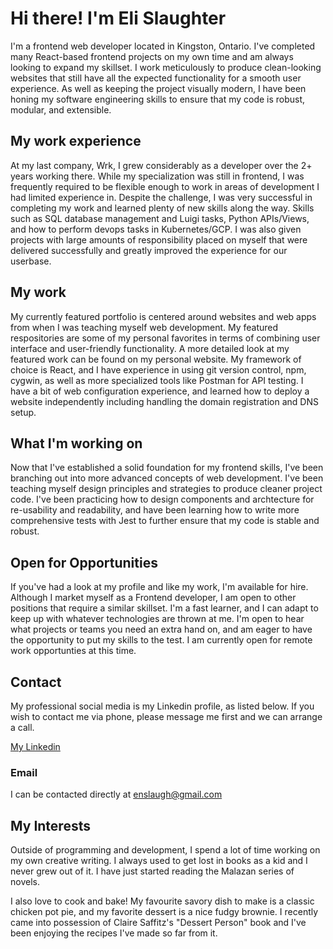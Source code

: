 # Hi there! I'm Eli Slaughter 

I'm a frontend web developer located in Kingston, Ontario. I've completed many React-based frontend projects on my own time and am always looking to expand my skillset. I work meticulously to produce clean-looking websites that still have all the expected functionality for a smooth user experience. As well as keeping the project visually modern, I have been honing my software engineering skills to ensure that my code is robust, modular, and extensible. 

## My work experience

At my last company, Wrk, I grew considerably as a developer over the 2+ years working there. While my specialization was still in frontend, I was frequently required to be flexible enough to work in areas of development I had limited experience in. Despite the challenge, I was very successful in completing my work and learned plenty of new skills along the way. Skills such as SQL database management and Luigi tasks, Python APIs/Views, and how to perform devops tasks in Kubernetes/GCP. I was also given projects with large amounts of responsibility placed on myself that were delivered successfully and greatly improved the experience for our userbase. 

## My work

My currently featured portfolio is centered around websites and web apps from when I was teaching myself web development. My featured respositories are some of my personal favorites in terms of combining user interface and user-friendly functionality. A more detailed look at my featured work can be found on my personal website. My framework of choice is React, and I have experience in using git version control, npm, cygwin, as well as more specialized tools like Postman for API testing. I have a bit of web configuration experience, and learned how to deploy a website independently including handling the domain registration and DNS setup. 

## What I'm working on

Now that I've established a solid foundation for my frontend skills, I've been branching out into more advanced concepts of web development. I've been teaching myself design principles and strategies to produce cleaner project code. I've been practicing how to design components and archtecture for re-usability and readability, and have been learning how to write more comprehensive tests with Jest to further ensure that my code is stable and robust.

## Open for Opportunities

If you've had a look at my profile and like my work, I'm available for hire. Although I market myself as a Frontend developer, I am open to other positions that require a similar skillset. I'm a fast learner, and I can adapt to keep up with whatever technologies are thrown at me. I'm open to hear what projects or teams you need an extra hand on, and am eager to have the opportunity to put my skills to the test. I am currently open for remote work opportunties at this time.

## Contact

My professional social media is my Linkedin profile, as listed below. If you wish to contact me via phone, please message me first and we can arrange a call.

[My Linkedin](https://www.linkedin.com/in/eli-slaughter-86b8a550/)

### Email

I can be contacted directly at enslaugh@gmail.com

## My Interests

Outside of programming and development, I spend a lot of time working on my own creative writing. I always used to get lost in books as a kid and I never grew out of it. I have just started reading the Malazan series of novels. 

I also love to cook and bake! My favourite savory dish to make is a classic chicken pot pie, and my favorite dessert is a nice fudgy brownie. I recently came into possession of Claire Saffitz's "Dessert Person" book and I've been enjoying the recipes I've made so far from it. 



<!--
**enslaughter/enslaughter** is a ✨ _special_ ✨ repository because its `README.md` (this file) appears on your GitHub profile.

Here are some ideas to get you started:

- 🔭 I’m currently working on ...
- 🌱 I’m currently learning ...
- 👯 I’m looking to collaborate on ...
- 🤔 I’m looking for help with ...
- 💬 Ask me about ...
- 📫 How to reach me: ...
- 😄 Pronouns: ...
- ⚡ Fun fact: ...
-->
